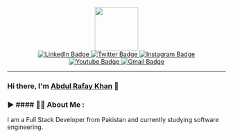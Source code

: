 <div id="header" align="center">
  <img src="https://media.giphy.com/media/M9gbBd9nbDrOTu1Mqx/giphy.gif" width="100"/>
</div>
<div class="badges" align="center">
  <a href="https://linkedin.com/in/abdul-rafay-khan-88aa0b24a" target="_blank">
    <img src="https://img.shields.io/badge/-Linkedin-0077B5?style=for-the-badge&logo=linkedin&logoColor=white" alt="LinkedIn Badge"/>
  </a>
  <a href="your-twitter-URL" target="_blank">
    <img src="https://img.shields.io/badge/-Twitter-1DA1F2?style=for-the-badge&logo=X&logoColor=white" alt="Twitter Badge"/>
  </a>
  <a href="https://www.instagram.com/abdul_rafay_khan_o_o/" target="_blank">
    <img src="https://img.shields.io/badge/-Instagram-E1306C?style=for-the-badge&logo=instagram&logoColor=white" alt="Instagram Badge"/>
  </a>
  <br>
  <a href="" target="_blank">
    <img src="https://img.shields.io/badge/-Youtube-FF0000?style=for-the-badge&logo=Youtube&logoColor=white" alt="Youtube Badge"/>
  </a>
  <a href="mailto:rafaykhan0000@gmail.com" target="_blank">
    <img src="https://img.shields.io/badge/-Gmail-D93025?style=for-the-badge&logo=Gmail&logoColor=white" alt="Gmail Badge"/>
  </a>
</div>

---

### Hi there, I'm [Abdul Rafay Khan](https://abdulrafaykhan.rf.gd) 👋

### ▶️ #### 👨‍💻 About Me :

I am a Full Stack Developer from Pakistan and currently studying software engineering.




